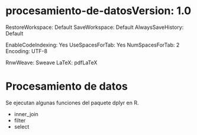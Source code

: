 # procesamiento-de-datosVersion: 1.0

RestoreWorkspace: Default
SaveWorkspace: Default
AlwaysSaveHistory: Default

EnableCodeIndexing: Yes
UseSpacesForTab: Yes
NumSpacesForTab: 2
Encoding: UTF-8

RnwWeave: Sweave
LaTeX: pdfLaTeX

# Procesamiento de datos

Se ejecutan algunas funciones del paquete dplyr en R.
 * inner_join
 * filter
 * select
